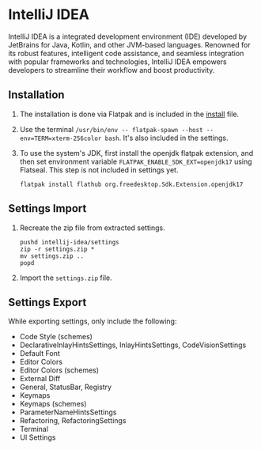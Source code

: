 # IntelliJ IDEA

IntelliJ IDEA is a integrated development environment (IDE) developed by JetBrains for Java, Kotlin, and other JVM-based languages. Renowned for its robust features, intelligent code assistance, and seamless integration with popular frameworks and technologies, IntelliJ IDEA empowers developers to streamline their workflow and boost productivity.

## Installation

1. The installation is done via Flatpak and is included in the [install](../flatpak/install.txt) file.

2. Use the terminal `/usr/bin/env -- flatpak-spawn --host --env=TERM=xterm-256color bash`. It's also included in the settings.

3. To use the system's JDK, first install the openjdk flatpak extension, and then set environment variable `FLATPAK_ENABLE_SDK_EXT=openjdk17` using Flatseal. This step is not included in settings yet.

   ```shell
   flatpak install flathub org.freedesktop.Sdk.Extension.openjdk17
   ```

## Settings Import

1. Recreate the zip file from extracted settings.

   ```shell
   pushd intellij-idea/settings
   zip -r settings.zip *
   mv settings.zip ..
   popd
   ```

2. Import the `settings.zip` file.

## Settings Export

While exporting settings, only include the following:

- Code Style (schemes)
- DeclarativeInlayHintsSettings, InlayHintsSettings, CodeVisionSettings
- Default Font
- Editor Colors
- Editor Colors (schemes)
- External Diff
- General, StatusBar, Registry
- Keymaps
- Keymaps (schemes)
- ParameterNameHintsSettings
- Refactoring, RefactoringSettings
- Terminal
- UI Settings
